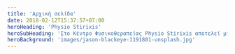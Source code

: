```yaml
---
title: 'Αρχική σελίδα'
date: 2018-02-12T15:37:57+07:00
heroHeading: 'Physio Stirixis'
heroSubHeading: 'Στο Κέντρο Φυσικοθεραπείας Physio Stirixis αποτελεί μία σύγχρονη μονάδα αποκατάστασης και λειτουργεί σε έναν καινούργιο και άνετο χώρο.'
heroBackground: 'images/jason-blackeye-1191801-unsplash.jpg'
---
```


